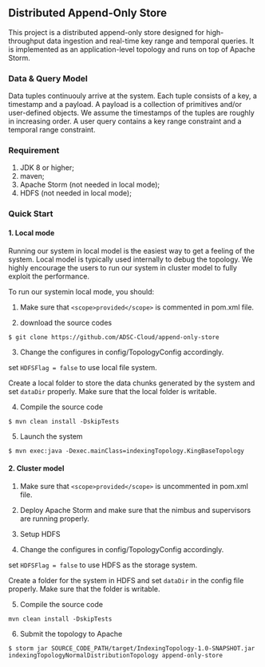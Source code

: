 ## Distributed Append-Only Store

This project is a distributed append-only store designed for high-throughput data ingestion and real-time key range and temporal queries. It is implemented as an application-level topology and runs on top of Apache Storm. 

### Data & Query Model
Data tuples continuouly arrive at the system. Each tuple consists of a key, a timestamp and a payload. A payload is a collection of primitives and/or user-defined objects. We assume the timestamps of the tuples are roughly in increasing order. A user query contains a key range constraint and a temporal range constraint. 

### Requirement
1. JDK 8 or higher;
1. maven;
1. Apache Storm (not needed in local mode);
1. HDFS (not needed in local mode);

### Quick Start
#### 1. Local mode
Running our system in local model is the easiest way to get a feeling of the system. Local model is typically used internally to debug the topology. We highly encourage the users to run our system in cluster model to fully exploit the performance.

To run our systemin local mode, you should:

1. Make sure that ```<scope>provided</scope>``` is commented in pom.xml file.

2. download the source codes

```
$ git clone https://github.com/ADSC-Cloud/append-only-store
```

3. Change the configures in config/TopologyConfig accordingly.

set ```HDFSFlag = false``` to use local file system.  <br />

  Create a local folder to store the data chunks generated by the system and set ```dataDir``` properly. Make sure that the local folder is writable.  

4. Compile the source code

 ```
 $ mvn clean install -DskipTests
 ```
 
5. Launch the system

```
$ mvn exec:java -Dexec.mainClass=indexingTopology.KingBaseTopology
```


#### 2. Cluster model

1. Make sure that ```<scope>provided</scope>``` is uncommented in pom.xml file.

2. Deploy Apache Storm and make sure that the nimbus and supervisors are running properly.

3. Setup HDFS

4. Change the configures in config/TopologyConfig accordingly.

set ```HDFSFlag = false``` to use HDFS as the storage system.

Create a folder for the system in HDFS and set ```dataDir``` in the config file properly. Make sure that the folder is writable.

5. Compile the source code

```base
mvn clean install -DskipTests
```

6. Submit the topology to Apache

```
$ storm jar SOURCE_CODE_PATH/target/IndexingTopology-1.0-SNAPSHOT.jar indexingTopologyNormalDistributionTopology append-only-store
```


